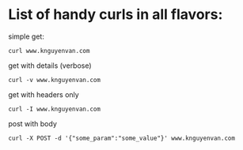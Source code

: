# List of handy curls in all flavors:

simple get:
```
curl www.knguyenvan.com
```

get with details (verbose)
```
curl -v www.knguyenvan.com
```

get with headers only 
```
curl -I www.knguyenvan.com
```

post with body
```
curl -X POST -d '{"some_param":"some_value"}' www.knguyenvan.com
```